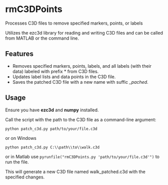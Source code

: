 # rmC3DPoints
Processes C3D files to remove specified markers, points, or labels

Utilizes the ezc3d library for reading and writing C3D files and can be called from MATLAB or the command line.

## Features
 - Removes specified markers, points, labels, and all labels (with their data) labeled with prefix * from C3D files.
 - Updates label lists and data points in the C3D file.
 - Saves the patched C3D file with a new name with suffic *_pached*.

## Usage
Ensure you have **ezc3d** and **numpy** installed.

Call the script with the path to the C3D file as a command-line argument:

```
python patch_c3d.py path/to/your/file.c3d
```
or on Windows
```
python patch_c3d.py C:\\path\\to\\walk.c3d
```
or in Matlab use ``pyrunfile("rmC3DPoints.py 'path/to/your/file.c3d'")`` to run the file.

This will generate a new C3D file named walk_patched.c3d with the specified changes.

